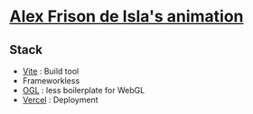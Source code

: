 # [Alex Frison de Isla's animation](https://mobile.twitter.com/AlexFisla/status/1554130897271767043)

## Stack 

- [Vite](https://vitejs.dev) : Build tool
- Frameworkless
- [OGL](https://oframe.github.io/ogl/examples/?src=point-lighting.html) : less boilerplate for WebGL
- [Vercel](vercel.com/) : Deployment
